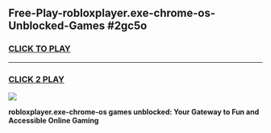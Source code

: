 
## Free-Play-robloxplayer.exe-chrome-os-Unblocked-Games #2gc5o
<h3>
<a href="https://news.freeplayer.one?title=robloxplayer.exe-chrome-os&ref=8M">CLICK TO PLAY</a></h3>
<hr>

<h3>
<a href="https://news.freeplayer.one?title=robloxplayer.exe-chrome-os&ref=8M">CLICK 2 PLAY</a>
  
</h3>

<a href="https://news.freeplayer.one?title=robloxplayer.exe-chrome-os&ref=8M"><img src="https://clearcache.store/games.png"></a>


**robloxplayer.exe-chrome-os games unblocked: Your Gateway to Fun and Accessible Online Gaming**
